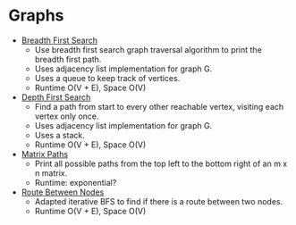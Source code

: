 # Graphs

* [Breadth First Search](breadth_first_paths.py)
	* Use breadth first search graph traversal algorithm to print the breadth first path.
	* Uses adjacency list implementation for graph G.
	* Uses a queue to keep track of vertices.
	* Runtime O(V + E), Space O(V)
* [Depth First Search](depth_first_search.py)
	* Find a path from start to every other reachable vertex, visiting each vertex only once.
	* Uses adjacency list implementation for graph G.
	* Uses a stack.
	* Runtime O(V + E), Space O(V)
* [Matrix Paths](matrix_paths.py)
	* Print all possible paths from the top left to the bottom right of an m x n matrix.
	* Runtime: exponential?
* [Route Between Nodes](routeBetweenNodes.py)
	* Adapted iterative BFS to find if there is a route between two nodes.
	* Runtime O(V + E), Space O(V)
